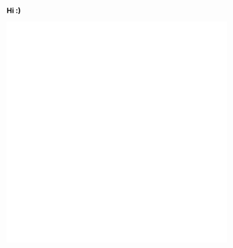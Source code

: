 ### Hi :)

![MadeBySemPruijsGif](https://github.com/SemPruijs/SemPruijs/blob/master/WostAnimation12.gif)

<!-- ### Languages and Tools: <br> -->
<!-- <img alt="UnityImage" src="https://raw.githubusercontent.com/github/explore/80688e429a7d4ef2fca1e82350fe8e3517d3494d/topics/unity/unity.png" width="50"> <img alt="C-Sharp" src="https://raw.githubusercontent.com/github/explore/80688e429a7d4ef2fca1e82350fe8e3517d3494d/topics/csharp/csharp.png" width="50"> <img alt="Swift" src="https://raw.githubusercontent.com/github/explore/80688e429a7d4ef2fca1e82350fe8e3517d3494d/topics/swift/swift.png" width="50"> <img alt="html-logo" src="https://raw.githubusercontent.com/github/explore/80688e429a7d4ef2fca1e82350fe8e3517d3494d/topics/html/html.png" width="50"> <img alt="css-logo" src="https://raw.githubusercontent.com/github/explore/80688e429a7d4ef2fca1e82350fe8e3517d3494d/topics/css/css.png" width="50"> <img alt="javascript-logo" src="https://raw.githubusercontent.com/github/explore/80688e429a7d4ef2fca1e82350fe8e3517d3494d/topics/javascript/javascript.png" width="50"> <img alt="webstorm-logo" src="https://resources.jetbrains.com/storage/products/webstorm/img/meta/webstorm_logo_300x300.png" width="50"> <img alt="rider-logo" src="https://resources.jetbrains.com/storage/products/rider/img/meta/rider_logo_300x300.png" width="50"> <img alt="appcode-logo" src="https://insmac.org/uploads/posts/2017-08/1503169043_appcode.png" width="50"> <img alt="arduino-icon" src="https://cdn.iconscout.com/icon/free/png-512/arduino-4-569256.png" width="50">  <img alt="designer-icon" src="https://insmac.org/uploads/posts/2020-02/1582727094_affinity-designer.png" width="50"> <img alt="git-icon" src="https://upload.wikimedia.org/wikipedia/commons/thumb/3/3f/Git_icon.svg/1200px-Git_icon.svg.png" width="50"> <img alt="github-icon" src="https://upload.wikimedia.org/wikipedia/commons/thumb/9/91/Octicons-mark-github.svg/1024px-Octicons-mark-github.svg.png" width="50">  -->
